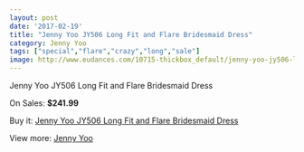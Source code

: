 ```yaml
---
layout: post
date: '2017-02-19'
title: "Jenny Yoo JY506 Long Fit and Flare Bridesmaid Dress"
category: Jenny Yoo
tags: ["special","flare","crazy","long","sale"]
image: http://www.eudances.com/10715-thickbox_default/jenny-yoo-jy506-long-fit-and-flare-bridesmaid-dress.jpg
---
```

Jenny Yoo JY506 Long Fit and Flare Bridesmaid Dress

On Sales: **$241.99**
<a href="https://www.eudances.com/en/jenny-yoo/3436-jenny-yoo-jy506-long-fit-and-flare-bridesmaid-dress.html"><amp-img layout="responsive" width="600" height="600" src="//www.eudances.com/10715-thickbox_default/jenny-yoo-jy506-long-fit-and-flare-bridesmaid-dress.jpg" alt="Jenny Yoo JY506 Long Fit and Flare Bridesmaid Dress 0" /></a>
<a href="https://www.eudances.com/en/jenny-yoo/3436-jenny-yoo-jy506-long-fit-and-flare-bridesmaid-dress.html"><amp-img layout="responsive" width="600" height="600" src="//www.eudances.com/10718-thickbox_default/jenny-yoo-jy506-long-fit-and-flare-bridesmaid-dress.jpg" alt="Jenny Yoo JY506 Long Fit and Flare Bridesmaid Dress 1" /></a>
<a href="https://www.eudances.com/en/jenny-yoo/3436-jenny-yoo-jy506-long-fit-and-flare-bridesmaid-dress.html"><amp-img layout="responsive" width="600" height="600" src="//www.eudances.com/10717-thickbox_default/jenny-yoo-jy506-long-fit-and-flare-bridesmaid-dress.jpg" alt="Jenny Yoo JY506 Long Fit and Flare Bridesmaid Dress 2" /></a>
<a href="https://www.eudances.com/en/jenny-yoo/3436-jenny-yoo-jy506-long-fit-and-flare-bridesmaid-dress.html"><amp-img layout="responsive" width="600" height="600" src="//www.eudances.com/10716-thickbox_default/jenny-yoo-jy506-long-fit-and-flare-bridesmaid-dress.jpg" alt="Jenny Yoo JY506 Long Fit and Flare Bridesmaid Dress 3" /></a>

Buy it: [Jenny Yoo JY506 Long Fit and Flare Bridesmaid Dress](https://www.eudances.com/en/jenny-yoo/3436-jenny-yoo-jy506-long-fit-and-flare-bridesmaid-dress.html "Jenny Yoo JY506 Long Fit and Flare Bridesmaid Dress")

View more: [Jenny Yoo](https://www.eudances.com/en/63-Jenny-Yoo "Jenny Yoo")